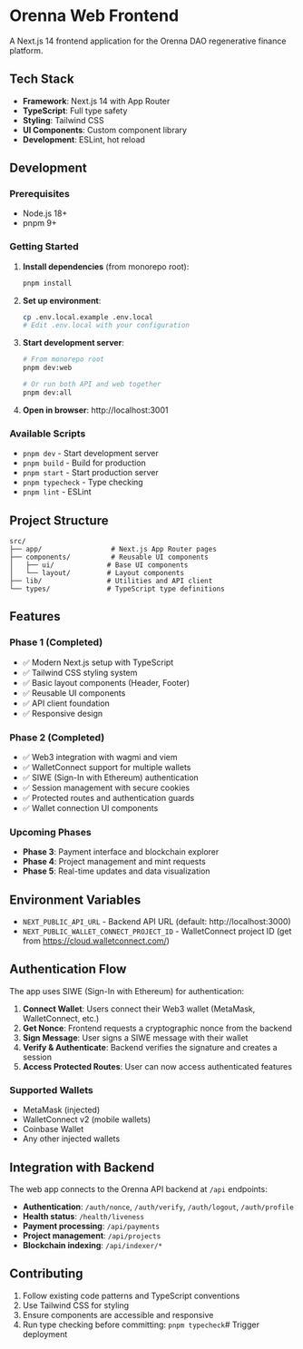 # Orenna Web Frontend

A Next.js 14 frontend application for the Orenna DAO regenerative finance platform.

## Tech Stack

- **Framework**: Next.js 14 with App Router
- **TypeScript**: Full type safety
- **Styling**: Tailwind CSS
- **UI Components**: Custom component library
- **Development**: ESLint, hot reload

## Development

### Prerequisites

- Node.js 18+
- pnpm 9+

### Getting Started

1. **Install dependencies** (from monorepo root):
   ```bash
   pnpm install
   ```

2. **Set up environment**:
   ```bash
   cp .env.local.example .env.local
   # Edit .env.local with your configuration
   ```

3. **Start development server**:
   ```bash
   # From monorepo root
   pnpm dev:web
   
   # Or run both API and web together
   pnpm dev:all
   ```

4. **Open in browser**: http://localhost:3001

### Available Scripts

- `pnpm dev` - Start development server
- `pnpm build` - Build for production
- `pnpm start` - Start production server
- `pnpm typecheck` - Type checking
- `pnpm lint` - ESLint

## Project Structure

```
src/
├── app/                 # Next.js App Router pages
├── components/          # Reusable UI components
│   ├── ui/             # Base UI components
│   └── layout/         # Layout components
├── lib/                # Utilities and API client
└── types/              # TypeScript type definitions
```

## Features

### Phase 1 (Completed)
- ✅ Modern Next.js setup with TypeScript
- ✅ Tailwind CSS styling system
- ✅ Basic layout components (Header, Footer)
- ✅ Reusable UI components
- ✅ API client foundation
- ✅ Responsive design

### Phase 2 (Completed)
- ✅ Web3 integration with wagmi and viem
- ✅ WalletConnect support for multiple wallets
- ✅ SIWE (Sign-In with Ethereum) authentication
- ✅ Session management with secure cookies
- ✅ Protected routes and authentication guards
- ✅ Wallet connection UI components

### Upcoming Phases
- **Phase 3**: Payment interface and blockchain explorer
- **Phase 4**: Project management and mint requests
- **Phase 5**: Real-time updates and data visualization

## Environment Variables

- `NEXT_PUBLIC_API_URL` - Backend API URL (default: http://localhost:3000)
- `NEXT_PUBLIC_WALLET_CONNECT_PROJECT_ID` - WalletConnect project ID (get from https://cloud.walletconnect.com/)

## Authentication Flow

The app uses SIWE (Sign-In with Ethereum) for authentication:

1. **Connect Wallet**: Users connect their Web3 wallet (MetaMask, WalletConnect, etc.)
2. **Get Nonce**: Frontend requests a cryptographic nonce from the backend
3. **Sign Message**: User signs a SIWE message with their wallet
4. **Verify & Authenticate**: Backend verifies the signature and creates a session
5. **Access Protected Routes**: User can now access authenticated features

### Supported Wallets
- MetaMask (injected)
- WalletConnect v2 (mobile wallets)
- Coinbase Wallet
- Any other injected wallets

## Integration with Backend

The web app connects to the Orenna API backend at `/api` endpoints:
- **Authentication**: `/auth/nonce`, `/auth/verify`, `/auth/logout`, `/auth/profile`
- **Health status**: `/health/liveness`
- **Payment processing**: `/api/payments`
- **Project management**: `/api/projects`
- **Blockchain indexing**: `/api/indexer/*`

## Contributing

1. Follow existing code patterns and TypeScript conventions
2. Use Tailwind CSS for styling
3. Ensure components are accessible and responsive
4. Run type checking before committing: `pnpm typecheck`# Trigger deployment
